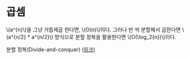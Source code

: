 # 곱셈

\\(a^{n}\\)을 그냥 거듭제곱 한다면, \\(O(n)\\)이다. 그러나 반 씩 분할해서 곱한다면 \\(a^{n/2} * a^{n/2}\\) 방식으로 분할 정복을 활용한다면 \\(O(\log_2{n})\\)이다.

분할 정복(Divide-and-conquer) ([링크](https://en.wikipedia.org/wiki/Divide-and-conquer_algorithm))